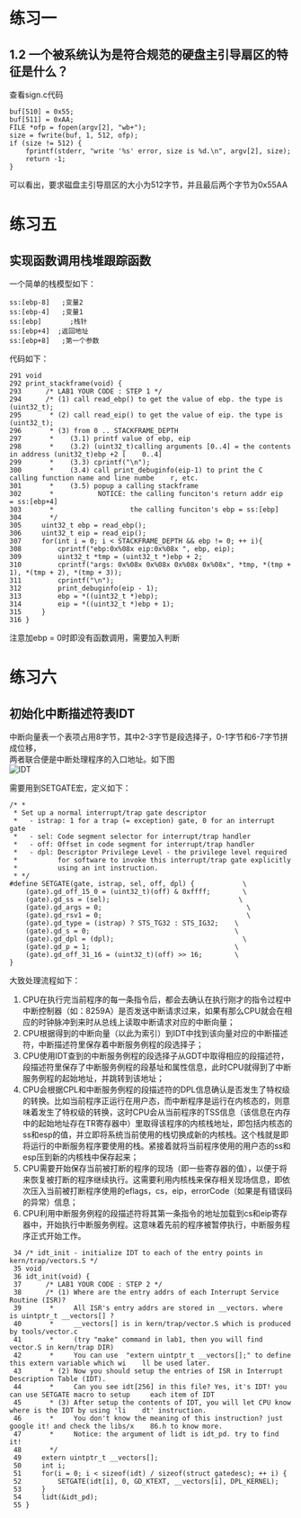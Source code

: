 # 练习一 #
## 1.2 一个被系统认为是符合规范的硬盘主引导扇区的特征是什么？ ##
查看sign.c代码
```
buf[510] = 0x55;
buf[511] = 0xAA;
FILE *ofp = fopen(argv[2], "wb+");
size = fwrite(buf, 1, 512, ofp);
if (size != 512) {
    fprintf(stderr, "write '%s' error, size is %d.\n", argv[2], size);
    return -1;
}
```
可以看出，要求磁盘主引导扇区的大小为512字节，并且最后两个字节为0x55AA

# 练习五 #
## 实现函数调用栈堆跟踪函数 ##
一个简单的栈模型如下：  
```
ss:[ebp-8]   ;变量2  
ss:[ebp-4]   ;变量1  
ss:[ebp]       ;栈针  
ss:[ebp+4]  ;返回地址  
ss:[ebp+8]   ;第一个参数  
```
代码如下：
```
291 void
292 print_stackframe(void) {
293      /* LAB1 YOUR CODE : STEP 1 */
294      /* (1) call read_ebp() to get the value of ebp. the type is (uint32_t);
295       * (2) call read_eip() to get the value of eip. the type is (uint32_t);
296       * (3) from 0 .. STACKFRAME_DEPTH
297       *    (3.1) printf value of ebp, eip
298       *    (3.2) (uint32_t)calling arguments [0..4] = the contents in address (unit32_t)ebp +2 [    0..4]
299       *    (3.3) cprintf("\n");
300       *    (3.4) call print_debuginfo(eip-1) to print the C calling function name and line numbe    r, etc.
301       *    (3.5) popup a calling stackframe
302       *           NOTICE: the calling funciton's return addr eip  = ss:[ebp+4]
303       *                   the calling funciton's ebp = ss:[ebp]
304       */
305     uint32_t ebp = read_ebp();
306     uint32_t eip = read_eip();
307     for(int i = 0; i < STACKFRAME_DEPTH && ebp != 0; ++ i){
308         cprintf("ebp:0x%08x eip:0x%08x ", ebp, eip);
309         uint32_t *tmp = (uint32_t *)ebp + 2;
310         cprintf("args: 0x%08x 0x%08x 0x%08x 0x%08x", *tmp, *(tmp + 1), *(tmp + 2), *(tmp + 3));
311         cprintf("\n");
312         print_debuginfo(eip - 1);
313         ebp = *((uint32_t *)ebp);
314         eip = *((uint32_t *)ebp + 1);
315     }
316 }
```
注意加ebp = 0时即没有函数调用，需要加入判断

# 练习六 #
## 初始化中断描述符表IDT ##
中断向量表一个表项占用8字节，其中2-3字节是段选择子，0-1字节和6-7字节拼成位移，  
两者联合便是中断处理程序的入口地址。如下图  
![IDT](https://img-blog.csdn.net/20170318102822515?watermark/2/text/aHR0cDovL2Jsb2cuY3Nkbi5uZXQvcXFfMzE0ODExODc=/font/5a6L5L2T/fontsize/400/fill/I0JBQkFCMA==/dissolve/70/gravity/SouthEast)  

需要用到SETGATE宏，定义如下：
```
/* *
 * Set up a normal interrupt/trap gate descriptor
 *   - istrap: 1 for a trap (= exception) gate, 0 for an interrupt gate
 *   - sel: Code segment selector for interrupt/trap handler
 *   - off: Offset in code segment for interrupt/trap handler
 *   - dpl: Descriptor Privilege Level - the privilege level required
 *          for software to invoke this interrupt/trap gate explicitly
 *          using an int instruction.
 * */
#define SETGATE(gate, istrap, sel, off, dpl) {            \
    (gate).gd_off_15_0 = (uint32_t)(off) & 0xffff;        \
    (gate).gd_ss = (sel);                                \
    (gate).gd_args = 0;                                    \
    (gate).gd_rsv1 = 0;                                    \
    (gate).gd_type = (istrap) ? STS_TG32 : STS_IG32;    \
    (gate).gd_s = 0;                                    \
    (gate).gd_dpl = (dpl);                                \
    (gate).gd_p = 1;                                    \
    (gate).gd_off_31_16 = (uint32_t)(off) >> 16;        \
}
```
大致处理流程如下：  
1. CPU在执行完当前程序的每一条指令后，都会去确认在执行刚才的指令过程中中断控制器（如：8259A）是否发送中断请求过来，如果有那么CPU就会在相应的时钟脉冲到来时从总线上读取中断请求对应的中断向量；
2. CPU根据得到的中断向量（以此为索引）到IDT中找到该向量对应的中断描述符，中断描述符里保存着中断服务例程的段选择子；
3. CPU使用IDT查到的中断服务例程的段选择子从GDT中取得相应的段描述符，段描述符里保存了中断服务例程的段基址和属性信息，此时CPU就得到了中断服务例程的起始地址，并跳转到该地址；
4. CPU会根据CPL和中断服务例程的段描述符的DPL信息确认是否发生了特权级的转换。比如当前程序正运行在用户态，而中断程序是运行在内核态的，则意味着发生了特权级的转换，这时CPU会从当前程序的TSS信息（该信息在内存中的起始地址存在TR寄存器中）里取得该程序的内核栈地址，即包括内核态的ss和esp的值，并立即将系统当前使用的栈切换成新的内核栈。这个栈就是即将运行的中断服务程序要使用的栈。紧接着就将当前程序使用的用户态的ss和esp压到新的内核栈中保存起来；
5. CPU需要开始保存当前被打断的程序的现场（即一些寄存器的值），以便于将来恢复被打断的程序继续执行。这需要利用内核栈来保存相关现场信息，即依次压入当前被打断程序使用的eflags，cs，eip，errorCode（如果是有错误码的异常）信息；
6. CPU利用中断服务例程的段描述符将其第一条指令的地址加载到cs和eip寄存器中，开始执行中断服务例程。这意味着先前的程序被暂停执行，中断服务程序正式开始工作。
```
 34 /* idt_init - initialize IDT to each of the entry points in kern/trap/vectors.S */
 35 void
 36 idt_init(void) {
 37      /* LAB1 YOUR CODE : STEP 2 */
 38      /* (1) Where are the entry addrs of each Interrupt Service Routine (ISR)?
 39       *     All ISR's entry addrs are stored in __vectors. where is uintptr_t __vectors[] ?
 40       *     __vectors[] is in kern/trap/vector.S which is produced by tools/vector.c
 41       *     (try "make" command in lab1, then you will find vector.S in kern/trap DIR)
 42       *     You can use  "extern uintptr_t __vectors[];" to define this extern variable which wi    ll be used later.
 43       * (2) Now you should setup the entries of ISR in Interrupt Description Table (IDT).
 44       *     Can you see idt[256] in this file? Yes, it's IDT! you can use SETGATE macro to setup     each item of IDT
 45       * (3) After setup the contents of IDT, you will let CPU know where is the IDT by using 'li    dt' instruction.
 46       *     You don't know the meaning of this instruction? just google it! and check the libs/x    86.h to know more.
 47       *     Notice: the argument of lidt is idt_pd. try to find it!
 48       */
 49     extern uintptr_t __vectors[];
 50     int i;
 51     for(i = 0; i < sizeof(idt) / sizeof(struct gatedesc); ++ i) {
 52         SETGATE(idt[i], 0, GD_KTEXT, __vectors[i], DPL_KERNEL);
 53     }
 54     lidt(&idt_pd);
 55 }
```
